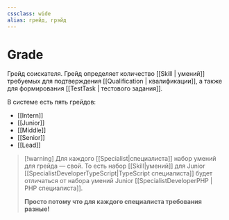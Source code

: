 ```yaml
---
cssclass: wide
alias: грейд, грэйд
---
```

# Grade

Грейд соискателя. Грейд определяет количество [[Skill | умений]] требуемых для подтверждения [[Qualification | квалификации]], а также для формирования [[TestTask | тестового задания]].

В системе есть пять грейдов: 

- [[Intern]]
- [[Junior]]
- [[Middle]]
- [[Senior]]
- [[Lead]]

>[!warning] Для каждого [[Specialist|специалиста]] набор умений для грейда — свой.
> То есть набор [[Skill|умений]] для Junior [[SpecialistDeveloperTypeScript|TypeScript специалиста]] будет отличаться от набора умений Junior [[SpecialistDeveloperPHP | PHP специалиста]]. 
>
>**Просто потому что для каждого специалиста требования разные!** 




